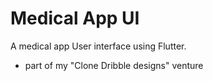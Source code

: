 # Medical App UI

A medical app User interface using Flutter.

- part of my "Clone Dribble designs" venture

